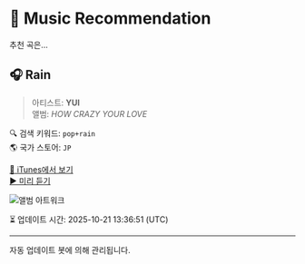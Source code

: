 
# 🎵 Music Recommendation

추천 곡은...

## 🎧 Rain  
> 아티스트: **YUI**  
> 앨범: _HOW CRAZY YOUR LOVE_  

🔍 검색 키워드: `pop+rain`  
🌎 국가 스토어: `JP`

[🔗 iTunes에서 보기](https://music.apple.com/jp/album/rain/1539322849?i=1539322856&uo=4)  
[▶️ 미리 듣기](https://audio-ssl.itunes.apple.com/itunes-assets/AudioPreview125/v4/42/fe/cc/42feccb7-4018-19b2-c80e-b3d8be9999c3/mzaf_12466467200968948451.plus.aac.p.m4a)

![앨범 아트워크](https://is1-ssl.mzstatic.com/image/thumb/Music124/v4/02/1b/86/021b8606-c869-65c3-7fd0-03c2d5a0ae0c/jacket_SRCL07772B00Z_550.jpg/100x100bb.jpg)

⏳ 업데이트 시간: 2025-10-21 13:36:51 (UTC)

---
자동 업데이트 봇에 의해 관리됩니다.
